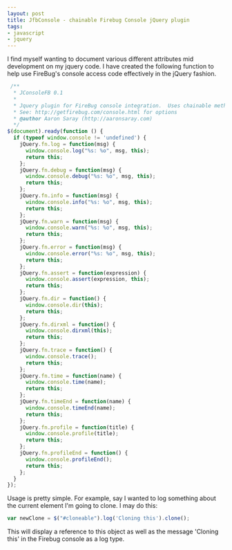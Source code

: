 ```yaml
---
layout: post
title: JfbConsole - chainable Firebug Console jQuery plugin
tags:
- javascript
- jquery
---
```

I find myself wanting to document various different attributes mid development on my jquery code.  I have created the following function to help use FireBug's console access code effectively in the jQuery fashion.

```javascript
 /**
  * JConsoleFB 0.1
  *
  * Jquery plugin for FireBug console integration.  Uses chainable method.
  * See: http://getfirebug.com/console.html for options
  * @author Aaron Saray (http://aaronsaray.com)
  */
$(document).ready(function () {
  if (typeof window.console != 'undefined') {
    jQuery.fn.log = function(msg) {
      window.console.log("%s: %o", msg, this);
      return this;
    };
    jQuery.fn.debug = function(msg) {
      window.console.debug("%s: %o", msg, this);
      return this;
    };
    jQuery.fn.info = function(msg) {
      window.console.info("%s: %o", msg, this);
      return this;
    };
    jQuery.fn.warn = function(msg) {
      window.console.warn("%s: %o", msg, this);
      return this;
    };
    jQuery.fn.error = function(msg) {
      window.console.error("%s: %o", msg, this);
      return this;
    };
    jQuery.fn.assert = function(expression) {
      window.console.assert(expression, this);
      return this;
    };
    jQuery.fn.dir = function() {
      window.console.dir(this);
      return this;
    };
    jQuery.fn.dirxml = function() {
      window.console.dirxml(this);
      return this;
    };
    jQuery.fn.trace = function() {
      window.console.trace();
      return this;
    };
    jQuery.fn.time = function(name) {
      window.console.time(name);
      return this;
    };
    jQuery.fn.timeEnd = function(name) {
      window.console.timeEnd(name);
      return this;
    };
    jQuery.fn.profile = function(title) {
      window.console.profile(title);
      return this;
    };
    jQuery.fn.profileEnd = function() {
      window.console.profileEnd();
      return this;
    };
  }
});
```

Usage is pretty simple.  For example, say I wanted to log something about the current element I'm going to clone.  I may do this:

```javascript
var newClone = $("#cloneable").log('Cloning this').clone();
```

This will display a reference to this object as well as the message 'Cloning this' in the Firebug console as a log type.

